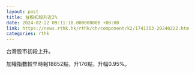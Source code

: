```yaml
---
layout: post
title: 台股初段升近2%
date: 2024-02-22 09:11:18.000000000 +08:00
link: https://news.rthk.hk/rthk/ch/component/k2/1741353-20240222.htm
categories: rthk
---
```


台灣股市初段上升。

加權指數較早時報18852點，升176點，升幅0.95%。

